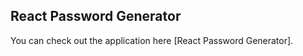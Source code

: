 
## React Password Generator

You can check out the application here [React Password Generator].



